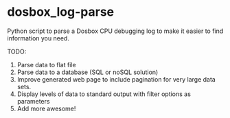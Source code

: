 dosbox_log-parse
================

Python script to parse a Dosbox CPU debugging log to make it easier to find information you need.

TODO: 

1. Parse data to flat file
2. Parse data to a database (SQL or noSQL solution)
3. Improve generated web page to include pagination for very large data sets. 
3. Display levels of data to standard output with filter options as parameters
4. Add more awesome!